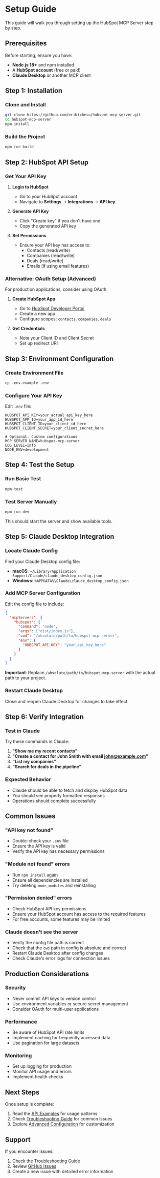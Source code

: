 # Setup Guide

This guide will walk you through setting up the HubSpot MCP Server step by step.

## Prerequisites

Before starting, ensure you have:

- **Node.js 18+** and npm installed
- A **HubSpot account** (free or paid)
- **Claude Desktop** or another MCP client

## Step 1: Installation

### Clone and Install
```bash
git clone https://github.com/eribichesu/hubspot-mcp-server.git
cd hubspot-mcp-server
npm install
```

### Build the Project
```bash
npm run build
```

## Step 2: HubSpot API Setup

### Get Your API Key

1. **Login to HubSpot**
   - Go to your HubSpot account
   - Navigate to **Settings** → **Integrations** → **API key**

2. **Generate API Key**
   - Click "Create key" if you don't have one
   - Copy the generated API key

3. **Set Permissions**
   - Ensure your API key has access to:
     - Contacts (read/write)
     - Companies (read/write)
     - Deals (read/write)
     - Emails (if using email features)

### Alternative: OAuth Setup (Advanced)

For production applications, consider using OAuth:

1. **Create HubSpot App**
   - Go to [HubSpot Developer Portal](https://developers.hubspot.com/)
   - Create a new app
   - Configure scopes: `contacts`, `companies`, `deals`

2. **Get Credentials**
   - Note your Client ID and Client Secret
   - Set up redirect URI

## Step 3: Environment Configuration

### Create Environment File
```bash
cp .env.example .env
```

### Configure Your API Key
Edit `.env` file:
```env
HUBSPOT_API_KEY=your_actual_api_key_here
HUBSPOT_APP_ID=your_app_id_here
HUBSPOT_CLIENT_ID=your_client_id_here
HUBSPOT_CLIENT_SECRET=your_client_secret_here

# Optional: Custom configurations
MCP_SERVER_NAME=hubspot-mcp-server
LOG_LEVEL=info
NODE_ENV=development
```

## Step 4: Test the Setup

### Run Basic Test
```bash
npm test
```

### Test Server Manually
```bash
npm run dev
```

This should start the server and show available tools.

## Step 5: Claude Desktop Integration

### Locate Claude Config
Find your Claude Desktop config file:
- **macOS**: `~/Library/Application Support/Claude/claude_desktop_config.json`
- **Windows**: `%APPDATA%\Claude\claude_desktop_config.json`

### Add MCP Server Configuration
Edit the config file to include:
```json
{
  "mcpServers": {
    "hubspot": {
      "command": "node",
      "args": ["dist/index.js"],
      "cwd": "/absolute/path/to/hubspot-mcp-server",
      "env": {
        "HUBSPOT_API_KEY": "your_api_key_here"
      }
    }
  }
}
```

**Important**: Replace `/absolute/path/to/hubspot-mcp-server` with the actual path to your project.

### Restart Claude Desktop
Close and reopen Claude Desktop for changes to take effect.

## Step 6: Verify Integration

### Test in Claude
Try these commands in Claude:

1. **"Show me my recent contacts"**
2. **"Create a contact for John Smith with email john@example.com"**
3. **"List my companies"**
4. **"Search for deals in the pipeline"**

### Expected Behavior
- Claude should be able to fetch and display HubSpot data
- You should see properly formatted responses
- Operations should complete successfully

## Common Issues

### "API key not found"
- Double-check your `.env` file
- Ensure the API key is valid
- Verify the API key has necessary permissions

### "Module not found" errors
- Run `npm install` again
- Ensure all dependencies are installed
- Try deleting `node_modules` and reinstalling

### "Permission denied" errors
- Check HubSpot API key permissions
- Ensure your HubSpot account has access to the required features
- For free accounts, some features may be limited

### Claude doesn't see the server
- Verify the config file path is correct
- Check that the `cwd` path in config is absolute and correct
- Restart Claude Desktop after config changes
- Check Claude's error logs for connection issues

## Production Considerations

### Security
- Never commit API keys to version control
- Use environment variables or secure secret management
- Consider OAuth for multi-user applications

### Performance
- Be aware of HubSpot API rate limits
- Implement caching for frequently accessed data
- Use pagination for large datasets

### Monitoring
- Set up logging for production
- Monitor API usage and errors
- Implement health checks

## Next Steps

Once setup is complete:
1. Read the [API Examples](api-examples.md) for usage patterns
2. Check [Troubleshooting Guide](troubleshooting.md) for common issues
3. Explore [Advanced Configuration](advanced-config.md) for customization

## Support

If you encounter issues:
1. Check the [Troubleshooting Guide](troubleshooting.md)
2. Review [GitHub Issues](https://github.com/eribichesu/hubspot-mcp-server/issues)
3. Create a new issue with detailed error information